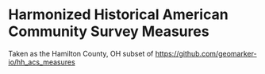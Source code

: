 # Harmonized Historical American Community Survey Measures

Taken as the Hamilton County, OH subset of https://github.com/geomarker-io/hh_acs_measures
